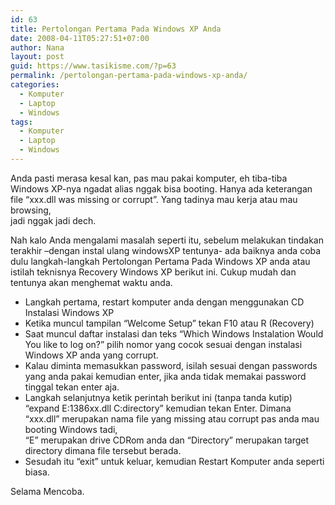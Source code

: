 ```yaml
---
id: 63
title: Pertolongan Pertama Pada Windows XP Anda
date: 2008-04-11T05:27:51+07:00
author: Nana
layout: post
guid: https://www.tasikisme.com/?p=63
permalink: /pertolongan-pertama-pada-windows-xp-anda/
categories:
  - Komputer
  - Laptop
  - Windows
tags:
  - Komputer
  - Laptop
  - Windows
---
```

Anda pasti merasa kesal kan, pas mau pakai komputer, eh tiba-tiba Windows XP-nya ngadat alias nggak bisa booting. Hanya ada keterangan file “xxx.dll was missing or corrupt”. Yang tadinya mau kerja atau mau browsing,  
jadi nggak jadi dech.

Nah kalo Anda mengalami masalah seperti itu, sebelum melakukan tindakan terakhir –dengan instal ulang windowsXP tentunya- ada baiknya anda coba dulu langkah-langkah Pertolongan Pertama Pada Windows XP anda atau istilah teknisnya Recovery Windows XP berikut ini. Cukup mudah dan tentunya akan menghemat waktu anda.

  * Langkah pertama, restart komputer anda dengan menggunakan CD Instalasi Windows XP
  * Ketika muncul tampilan “Welcome Setup” tekan F10 atau R (Recovery)
  * Saat muncul daftar instalasi dan teks “Which Windows Instalation Would You like to log on?” pilih nomor yang cocok sesuai dengan instalasi Windows XP anda yang corrupt.
  * Kalau diminta memasukkan password, isilah sesuai dengan passwords yang anda pakai kemudian enter, jika anda tidak memakai password tinggal tekan enter aja.
  * Langkah selanjutnya ketik perintah berikut ini (tanpa tanda kutip) “expand E:1386xx.dll C:directory” kemudian tekan Enter. Dimana “xxx.dll” merupakan nama file yang missing atau corrupt pas anda mau booting Windows tadi,  
    “E” merupakan drive CDRom anda dan “Directory” merupakan target directory dimana file tersebut berada.
  * Sesudah itu “exit” untuk keluar, kemudian Restart Komputer anda seperti biasa.

Selama Mencoba.